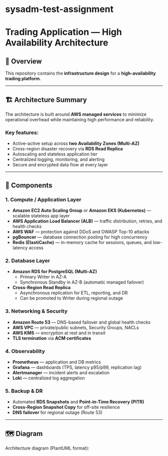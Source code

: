 # sysadm-test-assignment

# Trading Application — High Availability Architecture

## 📘 Overview
This repository contains the **infrastructure design** for a **high-availability trading platform**.

---

## 🏗️ Architecture Summary
The architecture is built around **AWS managed services** to minimize operational overhead while maintaining high performance and reliability.

### Key features:
- Active-active setup across **two Availability Zones (Multi-AZ)**  
- Cross-region disaster recovery via **RDS Read Replica**
- Autoscaling and stateless application tier  
- Centralized logging, monitoring, and alerting  
- Secure and encrypted data flow at every layer  

---

## 🧩 Components

### **1. Compute / Application Layer**
- **Amazon EC2 Auto Scaling Group** or **Amazon EKS (Kubernetes)** — scalable stateless app layer  
- **AWS Application Load Balancer (ALB)** — traffic distribution, retries, and health checks  
- **AWS WAF** — protection against DDoS and OWASP Top-10 attacks  
- **pgBouncer** — database connection pooling for high concurrency  
- **Redis (ElastiCache)** — in-memory cache for sessions, queues, and low-latency access  

### **2. Database Layer**
- **Amazon RDS for PostgreSQL (Multi-AZ)**  
  - Primary Writer in AZ-A  
  - Synchronous Standby in AZ-B (automatic managed failover)  
- **Cross-Region Read Replica**  
  - Asynchronous replication for ETL, reporting, and DR  
  - Can be promoted to Writer during regional outage  

### **3. Networking & Security**
- **Amazon Route 53** — DNS-based failover and global health checks  
- **AWS VPC** — private/public subnets, Security Groups, NACLs  
- **AWS KMS** — encryption at rest and in transit  
- **TLS termination** via **ACM certificates**  

### **4. Observability**
- **Prometheus** — application and DB metrics  
- **Grafana** — dashboards (TPS, latency p95/p99, replication lag)  
- **Alertmanager** — incident alerts and escalation  
- **Loki** — centralized log aggregation  

### **5. Backup & DR**
- Automated **RDS Snapshots** and **Point-in-Time Recovery (PITR)**  
- **Cross-Region Snapshot Copy** for off-site resilience  
- **DNS failover** for regional outage (Route 53)  

---

## 🗺️ Diagram
Architecture diagram (PlantUML format):

